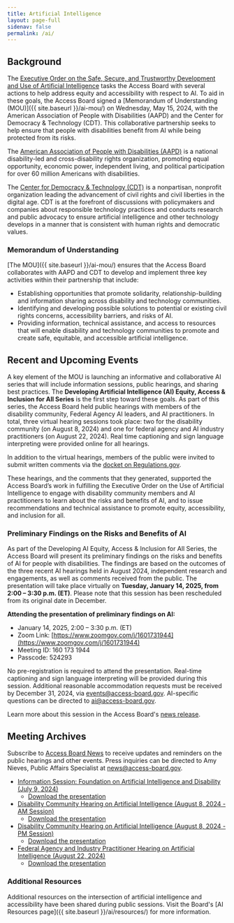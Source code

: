 ```yaml
---
title: Artificial Intelligence
layout: page-full
sidenav: false
permalink: /ai/
--- 
```

## Background

The [Executive Order on the Safe, Secure, and Trustworthy Development and Use of Artificial Intelligence](https://www.whitehouse.gov/briefing-room/presidential-actions/2023/10/30/executive-order-on-the-safe-secure-and-trustworthy-development-and-use-of-artificial-intelligence/) tasks the Access Board with several actions to help address equity and accessibility with respect to AI. To aid in these goals, the Access Board signed a [Memorandum of Understanding (MOU)]({{ site.baseurl }}/ai-mou/) on Wednesday, May 15, 2024, with the American Association of People with Disabilities (AAPD) and the Center for Democracy & Technology (CDT). This collaborative partnership seeks to help ensure that people with disabilities benefit from AI while being protected from its risks.

The [American Association of People with Disabilities (AAPD)](https://www.aapd.com/) is a national disability-led and cross-disability rights organization, promoting equal opportunity, economic power, independent living, and political participation for over 60 million Americans with disabilities.

The [Center for Democracy & Technology (CDT)](https://cdt.org/) is a nonpartisan, nonprofit organization leading the advancement of civil rights and civil liberties in the digital age. CDT is at the forefront of discussions with policymakers and companies about responsible technology practices and conducts research and public advocacy to ensure artificial intelligence and other technology develops in a manner that is consistent with human rights and democratic values.

### Memorandum of Understanding

[The MOU]({{ site.baseurl }}/ai-mou/) ensures that the Access Board collaborates with AAPD and CDT to develop and implement three key activities within their partnership that include:

- Establishing opportunities that promote solidarity, relationship-building and information sharing across disability and technology communities.
- Identifying and developing possible solutions to potential or existing civil rights concerns, accessibility barriers, and risks of AI.
- Providing information, technical assistance, and access to resources that will enable disability and technology communities to promote and create safe, equitable, and accessible artificial intelligence.

## Recent and Upcoming Events

A key element of the MOU is launching an informative and collaborative AI series that will include information sessions, public hearings, and sharing best practices. The **Developing Artificial Intelligence (AI) Equity, Access & Inclusion for All Series** is the first step toward these goals. As part of this series, the Access Board held public hearings with members of the disability community, Federal Agency AI leaders, and AI practitioners. In total, three virtual hearing sessions took place: two for the disability community (on August 8, 2024) and one for federal agency and AI industry practitioners (on August 22, 2024). Real time captioning and sign language interpreting were provided online for all hearings.

In addition to the virtual hearings, members of the public were invited to submit written comments via the [docket on Regulations.gov](https://www.regulations.gov/docket/ATBCB-2024-0005).

These hearings, and the comments that they generated, supported the Access Board’s work in fulfilling the Executive Order on the Use of Artificial Intelligence to engage with disability community members and AI practitioners to learn about the risks and benefits of AI, and to issue recommendations and technical assistance to promote equity, accessibility, and inclusion for all.

### Preliminary Findings on the Risks and Benefits of AI

As part of the Developing AI Equity, Access & Inclusion for All Series, the Access Board will present its preliminary findings on the risks and benefits of AI for people with disabilities. The findings are based on the outcomes of the three recent AI hearings held in August 2024, independent research and engagements, as well as comments received from the public. The presentation will take place virtually on **Tuesday, January 14, 2025, from 2:00 – 3:30 p.m. (ET)**. Please note that this session has been rescheduled from its original date in December.

**Attending the presentation of preliminary findings on AI:**
* January 14, 2025, 2:00 – 3:30 p.m. (ET) 
* Zoom Link: [https://www.zoomgov.com/j/1601731944](https://www.zoomgov.com/j/1601731944)
* Meeting ID: 160 173 1944 
* Passcode: 524293

No pre-registration is required to attend the presentation. Real-time captioning and sign language interpreting will be provided during this session. Additional reasonable accommodation requests must be received by December 31, 2024, via [events@access-board.gov](mailto:events@access-board.gov). AI-specific questions can be directed to [ai@access-board.gov](mailto:ai@access-board.gov).

Learn more about this session in the Access Board's [news release](https://www.access-board.gov/news/2024/11/07/u-s-access-board-presents-preliminary-findings-on-artificial-intelligence-ai-for-disability-community-and-ai-practitioners/).

## Meeting Archives

Subscribe to [Access Board News](https://public.govdelivery.com/accounts/USACCESS/subscriber/qualify?commit=Subscribe&topic_id=USACCESS_1) to receive updates and reminders on the public hearings and other events. Press inquiries can be directed to Amy Nieves, Public Affairs Specialist at <news@access-board.gov>.

- [Information Session: Foundation on Artificial Intelligence and Disability (July 9, 2024)](https://www.youtube.com/watch?v=lmAZeyJAQFc)
  - [Download the presentation](https://usa-accessboard.box.com/s/aovk8v7a0xe1peb5y02jpe1hbb0e7dj4)
- [Disability Community Hearing on Artificial Intelligence (August 8, 2024 - AM Session)](https://www.youtube.com/watch?v=fokFx-nsL1o)
  - [Download the presentation](https://usa-accessboard.box.com/s/ggkmshvjpk55b0qmd243d68w7eim0etf)
- [Disability Community Hearing on Artificial Intelligence (August 8, 2024 - PM Session)](https://www.youtube.com/watch?v=udi5eXFSUiM&t=5361s)
  - [Download the presentation](https://usa-accessboard.box.com/s/2acs1ptl0seco9dsiw4a80geqmvryhiu)
- [Federal Agency and Industry Practitioner Hearing on Artificial Intelligence (August 22, 2024)](https://www.youtube.com/watch?v=AY2czzVU4JI&t=4102s)
  - [Download the presentation](https://usa-accessboard.box.com/s/x2sndkiz61k1stkpwk6cb7b1zpr7ao5r)

### Additional Resources

Additional resources on the intersection of artificial intelligence and accessibility have been shared during public sessions. Visit the Board's [AI Resources page]({{ site.baseurl }}/ai/resources/) for more information.

